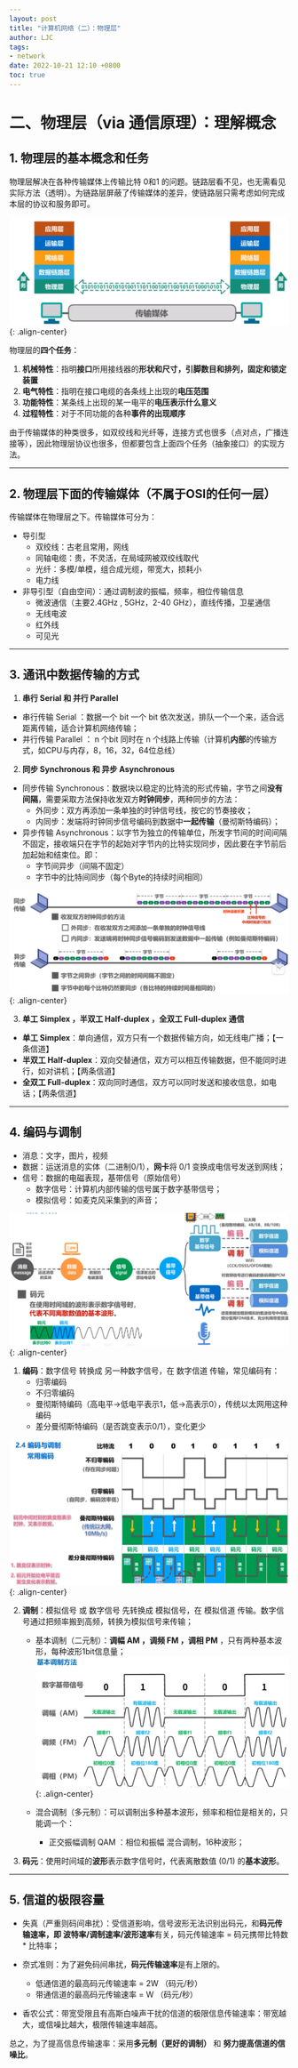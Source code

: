 ```yaml
---
layout: post
title: "计算机网络（二）：物理层"
author: LJC
tags:
- network
date: 2022-10-21 12:10 +0800
toc: true
---
```


# 二、物理层（via 通信原理）：理解概念

## 1. 物理层的基本概念和任务

物理层解决在各种传输媒体上传输比特 0和1 的问题。链路层看不见，也无需看见实际方法（透明）。为链路层屏蔽了传输媒体的差异，使链路层只需考虑如何完成本层的协议和服务即可。

![phy01.png](/images/net/phy01.png "物理层"){: .align-center}

物理层的**四个任务**：
1. **机械特性**：指明**接口**所用接线器的**形状和尺寸，引脚数目和排列，固定和锁定装置**
2. **电气特性**：指明在接口电缆的各条线上出现的**电压范围**
3. **功能特性**：某条线上出现的某一电平的**电压表示什么意义**
4. **过程特性**：对于不同功能的各种**事件的出现顺序**

由于传输媒体的种类很多，如双绞线和光纤等，连接方式也很多（点对点，广播连接等），因此物理层协议也很多，但都要包含上面四个任务（抽象接口）的实现方法。

----------
## 2. 物理层下面的传输媒体（不属于OSI的任何一层）

传输媒体在物理层之下。传输媒体可分为：
- 导引型
    - 双绞线：古老且常用，网线
    - 同轴电缆：贵，不灵活，在局域网被双绞线取代
    - 光纤：多模/单模，组合成光缆，带宽大，损耗小
    - 电力线
- 非导引型（自由空间）：通过调制波的振幅，频率，相位传输信息
    - 微波通信（主要2.4GHz , 5GHz，2-40 GHz），直线传播，卫星通信
    - 无线电波
    - 红外线
    - 可见光

---------------------
## 3. 通讯中数据传输的方式

1. **串行 Serial 和 并行 Parallel**
- 串行传输 Serial ：数据一个 bit 一个 bit 依次发送，排队一个一个来，适合远距离传输，适合计算机网络传输；
- 并行传输 Parallel ： n 个bit 同时在 n 个线路上传输（计算机**内部**的传输方式，如CPU与内存，8，16，32，64位总线）

2. **同步 Synchronous 和 异步 Asynchronous**
- 同步传输 Synchronous：数据块以稳定的比特流的形式传输，字节之间**没有间隔**，需要采取方法保持收发双方**时钟同步**，两种同步的方法：
    - 外同步：双方再添加一条单独的时钟信号线，按它的节奏接收；
    - 内同步：发端将时钟同步信号编码到数据中**一起传输**（曼彻斯特编码）；
- 异步传输 Asynchronous：以字节为独立的传输单位，所发字节间的时间间隔不固定，接收端只在字节的起始对字节内的比特实现同步，因此要在字节前后加起始和结束位。即：
    - 字节间异步（间隔不固定）
    - 字节中的比特间同步（每个Byte的持续时间相同）

![phy02.png](/images/net/phy02.png "异步"){: .align-center}

3. **单工 Simplex ，半双工 Half-duplex ，全双工 Full-duplex 通信**
- **单工 Simplex**：单向通信，双方只有一个数据传输方向，如无线电广播；【一条信道】
- **半双工 Half-duplex**：双向交替通信，双方可以相互传输数据，但不能同时进行，如对讲机；【两条信道】
- **全双工 Full-duplex**：双向同时通信，双方可以同时发送和接收信息，如电话；【两条信道】

-------------
## 4. 编码与调制
- 消息：文字，图片，视频
- 数据：运送消息的实体（二进制0/1），**网卡**将 0/1 变换成电信号发送到网线；
- 信号：数据的电磁表现，基带信号（原始信号）
    - 数字信号：计算机内部传输的信号属于数字基带信号；
    - 模拟信号：如麦克风采集到的声音；

![phy03.png](/images/net/phy03.png "编码与调制"){: .align-center}

1. **编码**：数字信号 转换成 另一种数字信号，在 数字信道 传输，常见编码有：
    - 归零编码
    - 不归零编码
    - 曼彻斯特编码（高电平→低电平表示1，低→高表示0），传统以太网用这种编码
    - 差分曼彻斯特编码（是否跳变表示0/1），变化更少

![phy04.png](/images/net/phy04.png "编码"){: .align-center}

2. **调制**：模拟信号 或 数字信号 先转换成 模拟信号，在 模拟信道 传输。数字信号通过把频率搬到高频，转换为模拟信号来传输；

    - 基本调制（二元制）：**调幅 AM ，调频 FM ，调相 PM** ，只有两种基本波形，每种波形1bit信息量；
    ![phy05.png](/images/net/phy05.png "调制"){: .align-center}

    - 混合调制（多元制）：可以调制出多种基本波形，频率和相位是相关的，只能调一个：
        - 正交振幅调制 QAM ：相位和振幅 混合调制，16种波形；
    
3. **码元**：使用时间域的**波形**表示数字信号时，代表离散数值 (0/1) 的**基本波形**。

-----------------
## 5. 信道的极限容量

- 失真（严重则码间串扰）：受信道影响，信号波形无法识别出码元，和**码元传输速率，即 波特率/调制速率/波形速率**有关，码元传输速率 = 码元携带比特数 * 比特率；

- 奈式准则：为了避免码间串扰，**码元传输速率**是有上限的。
    - 低通信道的最高码元传输速率 = 2W （码元/秒）
    - 带通信道的最高码元传输速率 = W （码元/秒）

- 香农公式：带宽受限且有高斯白噪声干扰的信道的极限信息传输速率：带宽越大，或信噪比越大，极限传输速率越高。

总之，为了提高信息传输速率：采用**多元制（更好的调制）** 和 **努力提高信道的信噪比**。
    